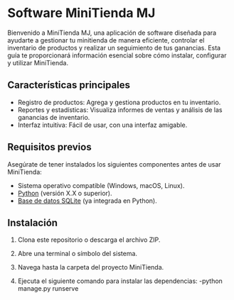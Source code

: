 # Software MiniTienda MJ

Bienvenido a MiniTienda MJ, una aplicación de software diseñada para ayudarte a gestionar tu minitienda de manera eficiente, controlar el inventario de productos y realizar un seguimiento de tus ganancias. Esta guía te proporcionará información esencial sobre cómo instalar, configurar y utilizar MiniTienda.

## Características principales

- Registro de productos: Agrega y gestiona productos en tu inventario.
- Reportes y estadísticas: Visualiza informes de ventas y análisis de las ganancias de inventario.
- Interfaz intuitiva: Fácil de usar, con una interfaz amigable.

## Requisitos previos

Asegúrate de tener instalados los siguientes componentes antes de usar MiniTienda:

- Sistema operativo compatible (Windows, macOS, Linux).
- [Python](https://www.python.org/downloads/) (versión X.X o superior).
- [Base de datos SQLite](https://www.sqlite.org/) (ya integrada en Python).

## Instalación

1. Clona este repositorio o descarga el archivo ZIP.

2. Abre una terminal o símbolo del sistema.

3. Navega hasta la carpeta del proyecto MiniTienda.

4. Ejecuta el siguiente comando para instalar las dependencias:
     -python manage.py runserve

